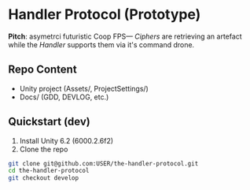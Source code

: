 # Handler Protocol (Prototype)

**Pitch**: asymetrci futuristic Coop FPS— *Ciphers* are retrieving an artefact while the *Handler* supports them via it's command drone.

## Repo Content
- Unity project (Assets/, ProjectSettings/)
- Docs/ (GDD, DEVLOG, etc.)

## Quickstart (dev)
1. Install Unity 6.2 (6000.2.6f2)
2. Clone the repo
```bash
git clone git@github.com:USER/the-handler-protocol.git
cd the-handler-protocol
git checkout develop
